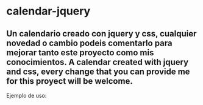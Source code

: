 # calendar-jquery
Un calendario creado con jquery y css, cualquier novedad o cambio podeis comentarlo para mejorar tanto este proyecto como mis conocimientos.
A calendar created with jquery and css, every change that you can provide me for this proyect will be welcome.
----------------------------
Ejemplo de uso:
<script type="text/javascript">
$( document ).ready(function() {
  $("#sacarFecha").click(function(){
		calendario("sacarFecha");
  });
});
  </script>

